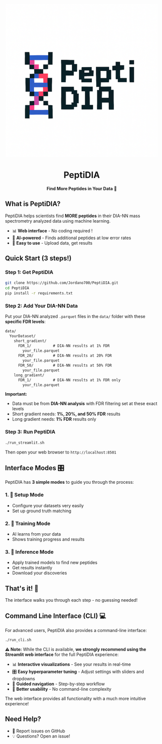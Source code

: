 <div align="center">
  <img src="peptidia_official_logo.png" alt="PeptiDIA - Pixel Art DNA Logo" width="500"/>
  
  # PeptiDIA
  **Find More Peptides in Your Data** 🧬
</div>

## What is PeptiDIA?

PeptiDIA helps scientists find **MORE peptides** in their DIA-NN mass spectrometry analyzed data using machine learning.

- 📊 **Web interface** - No coding required !
- 🤖 **AI-powered** - Finds additional peptides at low error rates
- 🔬 **Easy to use** - Upload data, get results

## Quick Start (3 steps!)

### Step 1: Get PeptiDIA
```bash
git clone https://github.com/Jordano700/PeptiDIA.git
cd PeptiDIA
pip install -r requirements.txt
```

### Step 2: Add Your DIA-NN Data
Put your DIA-NN analyzed `.parquet` files in the `data/` folder with these **specific FDR levels**:
```
data/
  YourDataset/
    short_gradient/
      FDR_1/          # DIA-NN results at 1% FDR
        your_file.parquet
      FDR_20/         # DIA-NN results at 20% FDR  
        your_file.parquet
      FDR_50/         # DIA-NN results at 50% FDR
        your_file.parquet
    long_gradient/  
      FDR_1/          # DIA-NN results at 1% FDR only
        your_file.parquet
```

**Important:** 
- Data must be from **DIA-NN analysis** with FDR filtering set at these exact levels
- Short gradient needs: **1%, 20%, and 50% FDR** results
- Long gradient needs: **1% FDR** results only

### Step 3: Run PeptiDIA
```bash
./run_streamlit.sh
```
Then open your web browser to `http://localhost:8501` 

## Interface Modes 🎛️

PeptiDIA has **3 simple modes** to guide you through the process:

### 1. 🔧 **Setup Mode**
- Configure your datasets very easily
- Set up ground truth matching


### 2. 🎯 **Training Mode** 
- AI learns from your data
- Shows training progress and results 

### 3. 🚀 **Inference Mode**
- Apply trained models to find new peptides
- Get results instantly
- Download your discoveries

## That's it! 🎉

The interface walks you through each step - no guessing needed!

## Command Line Interface (CLI) 💻

For advanced users, PeptiDIA also provides a command-line interface:

```bash
./run_cli.sh
```

**⚠️ Note:** While the CLI is available, **we strongly recommend using the Streamlit web interface** for the full PeptiDIA experience:
- 📊 **Interactive visualizations** - See your results in real-time
- 🎛️ **Easy hyperparameter tuning** - Adjust settings with sliders and dropdowns
- 🧭 **Guided navigation** - Step-by-step workflow
- 🎯 **Better usability** - No command-line complexity

The web interface provides all functionality with a much more intuitive experience!

## Need Help?

- 🐛 Report issues on GitHub
- 💡 Questions? Open an issue!

